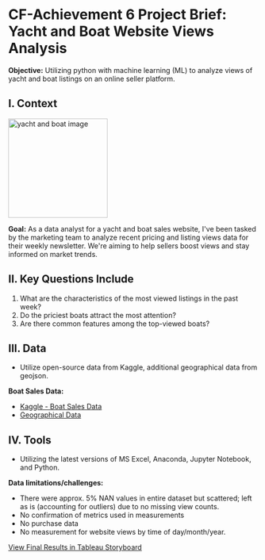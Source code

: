 # CF-Achievement 6 Project Brief: Yacht and Boat Website Views Analysis 
**Objective:** Utilizing python with machine learning (ML) to analyze views of yacht and boat listings on an online seller platform.


## I. Context
<img width="200" alt="yacht and boat image" src="https://github.com/kgdatatech/ml-python-yacht-boat-analysis/assets/138264218/69ea6be3-245f-41f4-aa50-6d4581e6e192">

**Goal:** As a data analyst for a yacht and boat sales website, I've been tasked by the marketing team to analyze recent pricing and listing views data for their weekly newsletter. We're aiming to help sellers boost views and stay informed on market trends.

## II. Key Questions Include
1. What are the characteristics of the most viewed listings in the past week?
2. Do the priciest boats attract the most attention?
3. Are there common features among the top-viewed boats?

## III. Data
- Utilize open-source data from Kaggle, additional geographical data from geojson.

**Boat Sales Data:**
- [Kaggle - Boat Sales Data](https://www.kaggle.com/datasets/karthikbhandary2/boat-sales?resource=download)
- [Geographical Data](https://geojson-maps.ash.ms/)

## IV. Tools
- Utilizing the latest versions of MS Excel, Anaconda, Jupyter Notebook, and Python.

**Data limitations/challenges:**
- There were approx. 5% NAN values in entire dataset but scattered; left as is (accounting for outliers) due to no missing view counts.
- No confirmation of metrics used in measurements
- No purchase data
- No measurement for website views by time of day/month/year.

[View Final Results in Tableau Storyboard](https://public.tableau.com/app/profile/keanu.g7625/viz/YachtandBoat-WebsiteViewsAnalysis/Story1)

